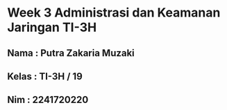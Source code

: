 # Week 3 Administrasi dan Keamanan Jaringan TI-3H

## Nama : Putra Zakaria Muzaki
## Kelas : TI-3H / 19
## Nim : 2241720220
